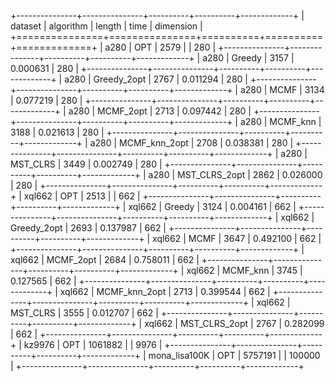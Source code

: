 +---------------+---------------+----------+----------+-------------+
| dataset       | algorithm     |   length | time     |   dimension |
+===============+===============+==========+==========+=============+
| a280          | OPT           |     2579 |          |         280 |
+---------------+---------------+----------+----------+-------------+
| a280          | Greedy        |     3157 | 0.000631 |         280 |
+---------------+---------------+----------+----------+-------------+
| a280          | Greedy_2opt   |     2767 | 0.011294 |         280 |
+---------------+---------------+----------+----------+-------------+
| a280          | MCMF          |     3134 | 0.077219 |         280 |
+---------------+---------------+----------+----------+-------------+
| a280          | MCMF_2opt     |     2713 | 0.097442 |         280 |
+---------------+---------------+----------+----------+-------------+
| a280          | MCMF_knn      |     3188 | 0.021613 |         280 |
+---------------+---------------+----------+----------+-------------+
| a280          | MCMF_knn_2opt |     2708 | 0.038381 |         280 |
+---------------+---------------+----------+----------+-------------+
| a280          | MST_CLRS      |     3449 | 0.002749 |         280 |
+---------------+---------------+----------+----------+-------------+
| a280          | MST_CLRS_2opt |     2862 | 0.026000 |         280 |
+---------------+---------------+----------+----------+-------------+
| xql662        | OPT           |     2513 |          |         662 |
+---------------+---------------+----------+----------+-------------+
| xql662        | Greedy        |     3124 | 0.004161 |         662 |
+---------------+---------------+----------+----------+-------------+
| xql662        | Greedy_2opt   |     2693 | 0.137987 |         662 |
+---------------+---------------+----------+----------+-------------+
| xql662        | MCMF          |     3647 | 0.492100 |         662 |
+---------------+---------------+----------+----------+-------------+
| xql662        | MCMF_2opt     |     2684 | 0.758011 |         662 |
+---------------+---------------+----------+----------+-------------+
| xql662        | MCMF_knn      |     3745 | 0.127565 |         662 |
+---------------+---------------+----------+----------+-------------+
| xql662        | MCMF_knn_2opt |     2713 | 0.399544 |         662 |
+---------------+---------------+----------+----------+-------------+
| xql662        | MST_CLRS      |     3555 | 0.012707 |         662 |
+---------------+---------------+----------+----------+-------------+
| xql662        | MST_CLRS_2opt |     2767 | 0.282099 |         662 |
+---------------+---------------+----------+----------+-------------+
| kz9976        | OPT           |  1061882 |          |        9976 |
+---------------+---------------+----------+----------+-------------+
| mona_lisa100K | OPT           |  5757191 |          |      100000 |
+---------------+---------------+----------+----------+-------------+